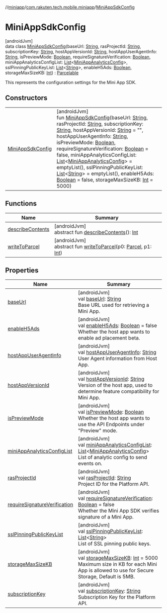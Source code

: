 //[miniapp](../../../index.md)/[com.rakuten.tech.mobile.miniapp](../index.md)/[MiniAppSdkConfig](index.md)

# MiniAppSdkConfig

[androidJvm]\
data class [MiniAppSdkConfig](index.md)(baseUrl: [String](https://kotlinlang.org/api/latest/jvm/stdlib/kotlin/-string/index.html), rasProjectId: [String](https://kotlinlang.org/api/latest/jvm/stdlib/kotlin/-string/index.html), subscriptionKey: [String](https://kotlinlang.org/api/latest/jvm/stdlib/kotlin/-string/index.html), hostAppVersionId: [String](https://kotlinlang.org/api/latest/jvm/stdlib/kotlin/-string/index.html), hostAppUserAgentInfo: [String](https://kotlinlang.org/api/latest/jvm/stdlib/kotlin/-string/index.html), isPreviewMode: [Boolean](https://kotlinlang.org/api/latest/jvm/stdlib/kotlin/-boolean/index.html), requireSignatureVerification: [Boolean](https://kotlinlang.org/api/latest/jvm/stdlib/kotlin/-boolean/index.html), miniAppAnalyticsConfigList: [List](https://kotlinlang.org/api/latest/jvm/stdlib/kotlin.collections/-list/index.html)&lt;[MiniAppAnalyticsConfig](../../com.rakuten.tech.mobile.miniapp.analytics/-mini-app-analytics-config/index.md)&gt;, sslPinningPublicKeyList: [List](https://kotlinlang.org/api/latest/jvm/stdlib/kotlin.collections/-list/index.html)&lt;[String](https://kotlinlang.org/api/latest/jvm/stdlib/kotlin/-string/index.html)&gt;, enableH5Ads: [Boolean](https://kotlinlang.org/api/latest/jvm/stdlib/kotlin/-boolean/index.html), storageMaxSizeKB: [Int](https://kotlinlang.org/api/latest/jvm/stdlib/kotlin/-int/index.html)) : [Parcelable](https://developer.android.com/reference/kotlin/android/os/Parcelable.html)

This represents the configuration settings for the Mini App SDK.

## Constructors

| | |
|---|---|
| [MiniAppSdkConfig](-mini-app-sdk-config.md) | [androidJvm]<br>fun [MiniAppSdkConfig](-mini-app-sdk-config.md)(baseUrl: [String](https://kotlinlang.org/api/latest/jvm/stdlib/kotlin/-string/index.html), rasProjectId: [String](https://kotlinlang.org/api/latest/jvm/stdlib/kotlin/-string/index.html), subscriptionKey: [String](https://kotlinlang.org/api/latest/jvm/stdlib/kotlin/-string/index.html), hostAppVersionId: [String](https://kotlinlang.org/api/latest/jvm/stdlib/kotlin/-string/index.html) = "", hostAppUserAgentInfo: [String](https://kotlinlang.org/api/latest/jvm/stdlib/kotlin/-string/index.html), isPreviewMode: [Boolean](https://kotlinlang.org/api/latest/jvm/stdlib/kotlin/-boolean/index.html), requireSignatureVerification: [Boolean](https://kotlinlang.org/api/latest/jvm/stdlib/kotlin/-boolean/index.html) = false, miniAppAnalyticsConfigList: [List](https://kotlinlang.org/api/latest/jvm/stdlib/kotlin.collections/-list/index.html)&lt;[MiniAppAnalyticsConfig](../../com.rakuten.tech.mobile.miniapp.analytics/-mini-app-analytics-config/index.md)&gt; = emptyList(), sslPinningPublicKeyList: [List](https://kotlinlang.org/api/latest/jvm/stdlib/kotlin.collections/-list/index.html)&lt;[String](https://kotlinlang.org/api/latest/jvm/stdlib/kotlin/-string/index.html)&gt; = emptyList(), enableH5Ads: [Boolean](https://kotlinlang.org/api/latest/jvm/stdlib/kotlin/-boolean/index.html) = false, storageMaxSizeKB: [Int](https://kotlinlang.org/api/latest/jvm/stdlib/kotlin/-int/index.html) = 5000) |

## Functions

| Name | Summary |
|---|---|
| [describeContents](../../com.rakuten.tech.mobile.miniapp.analytics/-mini-app-analytics-config/index.md#-1578325224%2FFunctions%2F1451286739) | [androidJvm]<br>abstract fun [describeContents](../../com.rakuten.tech.mobile.miniapp.analytics/-mini-app-analytics-config/index.md#-1578325224%2FFunctions%2F1451286739)(): [Int](https://kotlinlang.org/api/latest/jvm/stdlib/kotlin/-int/index.html) |
| [writeToParcel](../../com.rakuten.tech.mobile.miniapp.analytics/-mini-app-analytics-config/index.md#-1754457655%2FFunctions%2F1451286739) | [androidJvm]<br>abstract fun [writeToParcel](../../com.rakuten.tech.mobile.miniapp.analytics/-mini-app-analytics-config/index.md#-1754457655%2FFunctions%2F1451286739)(p0: [Parcel](https://developer.android.com/reference/kotlin/android/os/Parcel.html), p1: [Int](https://kotlinlang.org/api/latest/jvm/stdlib/kotlin/-int/index.html)) |

## Properties

| Name | Summary |
|---|---|
| [baseUrl](base-url.md) | [androidJvm]<br>val [baseUrl](base-url.md): [String](https://kotlinlang.org/api/latest/jvm/stdlib/kotlin/-string/index.html)<br>Base URL used for retrieving a Mini App. |
| [enableH5Ads](enable-h5-ads.md) | [androidJvm]<br>val [enableH5Ads](enable-h5-ads.md): [Boolean](https://kotlinlang.org/api/latest/jvm/stdlib/kotlin/-boolean/index.html) = false<br>Whether the host app wants to enable ad placement beta. |
| [hostAppUserAgentInfo](host-app-user-agent-info.md) | [androidJvm]<br>val [hostAppUserAgentInfo](host-app-user-agent-info.md): [String](https://kotlinlang.org/api/latest/jvm/stdlib/kotlin/-string/index.html)<br>User Agent information from Host App. |
| [hostAppVersionId](host-app-version-id.md) | [androidJvm]<br>val [hostAppVersionId](host-app-version-id.md): [String](https://kotlinlang.org/api/latest/jvm/stdlib/kotlin/-string/index.html)<br>Version of the host app, used to determine feature compatibility for Mini App. |
| [isPreviewMode](is-preview-mode.md) | [androidJvm]<br>val [isPreviewMode](is-preview-mode.md): [Boolean](https://kotlinlang.org/api/latest/jvm/stdlib/kotlin/-boolean/index.html)<br>Whether the host app wants to use the API Endpoints under "Preview" mode. |
| [miniAppAnalyticsConfigList](mini-app-analytics-config-list.md) | [androidJvm]<br>val [miniAppAnalyticsConfigList](mini-app-analytics-config-list.md): [List](https://kotlinlang.org/api/latest/jvm/stdlib/kotlin.collections/-list/index.html)&lt;[MiniAppAnalyticsConfig](../../com.rakuten.tech.mobile.miniapp.analytics/-mini-app-analytics-config/index.md)&gt;<br>List of analytic config to send events on. |
| [rasProjectId](ras-project-id.md) | [androidJvm]<br>val [rasProjectId](ras-project-id.md): [String](https://kotlinlang.org/api/latest/jvm/stdlib/kotlin/-string/index.html)<br>Project ID for the Platform API. |
| [requireSignatureVerification](require-signature-verification.md) | [androidJvm]<br>val [requireSignatureVerification](require-signature-verification.md): [Boolean](https://kotlinlang.org/api/latest/jvm/stdlib/kotlin/-boolean/index.html) = false<br>Whether the Mini App SDK verifies signature of a Mini App. |
| [sslPinningPublicKeyList](ssl-pinning-public-key-list.md) | [androidJvm]<br>val [sslPinningPublicKeyList](ssl-pinning-public-key-list.md): [List](https://kotlinlang.org/api/latest/jvm/stdlib/kotlin.collections/-list/index.html)&lt;[String](https://kotlinlang.org/api/latest/jvm/stdlib/kotlin/-string/index.html)&gt;<br>List of SSL pinning public keys. |
| [storageMaxSizeKB](storage-max-size-k-b.md) | [androidJvm]<br>val [storageMaxSizeKB](storage-max-size-k-b.md): [Int](https://kotlinlang.org/api/latest/jvm/stdlib/kotlin/-int/index.html) = 5000<br>Maximum size in KB for each Mini App is allowed to use for Secure Storage, Default is 5MB. |
| [subscriptionKey](subscription-key.md) | [androidJvm]<br>val [subscriptionKey](subscription-key.md): [String](https://kotlinlang.org/api/latest/jvm/stdlib/kotlin/-string/index.html)<br>Subscription Key for the Platform API. |
